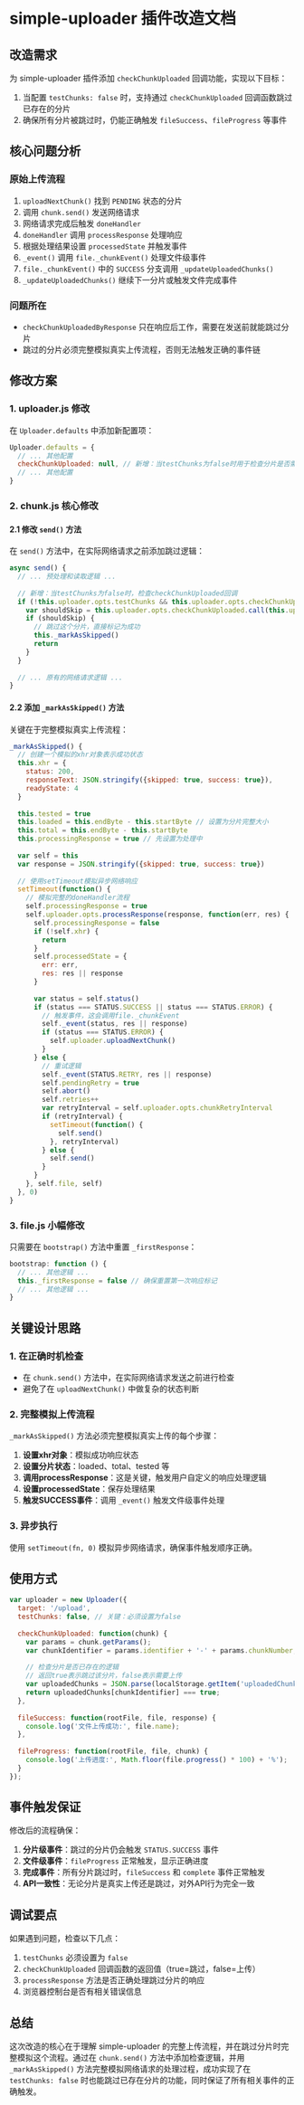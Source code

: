 # simple-uploader 插件改造文档

## 改造需求

为 simple-uploader 插件添加 `checkChunkUploaded` 回调功能，实现以下目标：

1. 当配置 `testChunks: false` 时，支持通过 `checkChunkUploaded` 回调函数跳过已存在的分片
2. 确保所有分片被跳过时，仍能正确触发 `fileSuccess`、`fileProgress` 等事件

## 核心问题分析

### 原始上传流程

1. `uploadNextChunk()` 找到 `PENDING` 状态的分片
2. 调用 `chunk.send()` 发送网络请求
3. 网络请求完成后触发 `doneHandler`
4. `doneHandler` 调用 `processResponse` 处理响应
5. 根据处理结果设置 `processedState` 并触发事件
6. `_event()` 调用 `file._chunkEvent()` 处理文件级事件
7. `file._chunkEvent()` 中的 `SUCCESS` 分支调用 `_updateUploadedChunks()`
8. `_updateUploadedChunks()` 继续下一分片或触发文件完成事件

### 问题所在

- `checkChunkUploadedByResponse` 只在响应后工作，需要在发送前就能跳过分片
- 跳过的分片必须完整模拟真实上传流程，否则无法触发正确的事件链

## 修改方案

### 1. uploader.js 修改

在 `Uploader.defaults` 中添加新配置项：

```javascript
Uploader.defaults = {
  // ... 其他配置
  checkChunkUploaded: null, // 新增：当testChunks为false时用于检查分片是否需要跳过
  // ... 其他配置
}
```

### 2. chunk.js 核心修改

#### 2.1 修改 `send()` 方法

在 `send()` 方法中，在实际网络请求之前添加跳过逻辑：

```javascript
async send() {
  // ... 预处理和读取逻辑 ...
  
  // 新增：当testChunks为false时，检查checkChunkUploaded回调
  if (!this.uploader.opts.testChunks && this.uploader.opts.checkChunkUploaded && !this.tested) {
    var shouldSkip = this.uploader.opts.checkChunkUploaded.call(this.uploader, this)
    if (shouldSkip) {
      // 跳过这个分片，直接标记为成功
      this._markAsSkipped()
      return
    }
  }
  
  // ... 原有的网络请求逻辑 ...
}
```

#### 2.2 添加 `_markAsSkipped()` 方法

关键在于完整模拟真实上传流程：

```javascript
_markAsSkipped() {
  // 创建一个模拟的xhr对象表示成功状态
  this.xhr = {
    status: 200,
    responseText: JSON.stringify({skipped: true, success: true}),
    readyState: 4
  }
  
  this.tested = true
  this.loaded = this.endByte - this.startByte // 设置为分片完整大小
  this.total = this.endByte - this.startByte
  this.processingResponse = true // 先设置为处理中
  
  var self = this
  var response = JSON.stringify({skipped: true, success: true})
  
  // 使用setTimeout模拟异步网络响应
  setTimeout(function() {
    // 模拟完整的doneHandler流程
    self.processingResponse = true
    self.uploader.opts.processResponse(response, function(err, res) {
      self.processingResponse = false
      if (!self.xhr) {
        return
      }
      self.processedState = {
        err: err,
        res: res || response
      }
      
      var status = self.status()
      if (status === STATUS.SUCCESS || status === STATUS.ERROR) {
        // 触发事件，这会调用file._chunkEvent
        self._event(status, res || response)
        if (status === STATUS.ERROR) {
          self.uploader.uploadNextChunk()
        }
      } else {
        // 重试逻辑
        self._event(STATUS.RETRY, res || response)
        self.pendingRetry = true
        self.abort()
        self.retries++
        var retryInterval = self.uploader.opts.chunkRetryInterval
        if (retryInterval) {
          setTimeout(function() {
            self.send()
          }, retryInterval)
        } else {
          self.send()
        }
      }
    }, self.file, self)
  }, 0)
}
```

### 3. file.js 小幅修改

只需要在 `bootstrap()` 方法中重置 `_firstResponse`：

```javascript
bootstrap: function () {
  // ... 其他逻辑 ...
  this._firstResponse = false // 确保重置第一次响应标记
  // ... 其他逻辑 ...
}
```

## 关键设计思路

### 1. 在正确时机检查

- 在 `chunk.send()` 方法中，在实际网络请求发送之前进行检查
- 避免了在 `uploadNextChunk()` 中做复杂的状态判断

### 2. 完整模拟上传流程

`_markAsSkipped()` 方法必须完整模拟真实上传的每个步骤：

1. **设置xhr对象**：模拟成功响应状态
2. **设置分片状态**：loaded、total、tested 等
3. **调用processResponse**：这是关键，触发用户自定义的响应处理逻辑
4. **设置processedState**：保存处理结果
5. **触发SUCCESS事件**：调用 `_event()` 触发文件级事件处理

### 3. 异步执行

使用 `setTimeout(fn, 0)` 模拟异步网络请求，确保事件触发顺序正确。

## 使用方式

```javascript
var uploader = new Uploader({
  target: '/upload',
  testChunks: false, // 关键：必须设置为false
  
  checkChunkUploaded: function(chunk) {
    var params = chunk.getParams();
    var chunkIdentifier = params.identifier + '-' + params.chunkNumber;
    
    // 检查分片是否已存在的逻辑
    // 返回true表示跳过该分片，false表示需要上传
    var uploadedChunks = JSON.parse(localStorage.getItem('uploadedChunks') || '{}');
    return uploadedChunks[chunkIdentifier] === true;
  },
  
  fileSuccess: function(rootFile, file, response) {
    console.log('文件上传成功:', file.name);
  },
  
  fileProgress: function(rootFile, file, chunk) {
    console.log('上传进度:', Math.floor(file.progress() * 100) + '%');
  }
});
```

## 事件触发保证

修改后的流程确保：

1. **分片级事件**：跳过的分片仍会触发 `STATUS.SUCCESS` 事件
2. **文件级事件**：`fileProgress` 正常触发，显示正确进度
3. **完成事件**：所有分片跳过时，`fileSuccess` 和 `complete` 事件正常触发
4. **API一致性**：无论分片是真实上传还是跳过，对外API行为完全一致

## 调试要点

如果遇到问题，检查以下几点：

1. `testChunks` 必须设置为 `false`
2. `checkChunkUploaded` 回调函数的返回值（true=跳过，false=上传）
3. `processResponse` 方法是否正确处理跳过分片的响应
4. 浏览器控制台是否有相关错误信息

## 总结

这次改造的核心在于理解 simple-uploader 的完整上传流程，并在跳过分片时完整模拟这个流程。通过在 `chunk.send()` 方法中添加检查逻辑，并用 `_markAsSkipped()` 方法完整模拟网络请求的处理过程，成功实现了在 `testChunks: false` 时也能跳过已存在分片的功能，同时保证了所有相关事件的正确触发。